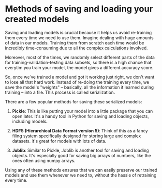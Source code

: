 # Methods of saving and loading your created models

Saving and loading models is crucial because it helps us avoid re-training them every time we need to use them. Imagine dealing with huge amounts of data in our models. Training them from scratch each time would be incredibly time-consuming due to all the complex calculations involved.

Moreover, most of the times, we randomly select different parts of the data for training-validation-testing data subsets, so there is a high chance that everytim you train your model, the model gives a different accuracy score.

So, once we've trained a model and got it working just right, we don't want to lose all that hard work. Instead of re-doing the training every time, we save the model's "weights" – basically, all the information it learned during training – into a file. This process is called serialization.

There are a few popular methods for saving these serialized models:

1. **Pickle**: This is like putting your model into a little package that you can open later. It's a handy tool in Python for saving and loading objects, including models.

2. **HDF5 (Hierarchical Data Format version 5)**: Think of this as a fancy filing system specifically designed for storing large and complex datasets. It's great for models with lots of data.

3. **Joblib**: Similar to Pickle, Joblib is another tool for saving and loading objects. It's especially good for saving big arrays of numbers, like the ones often using numpy arrays.

Using any of these methods ensures that we can easily preserve our trained models and use them whenever we need to, without the hassle of retraining every time.
